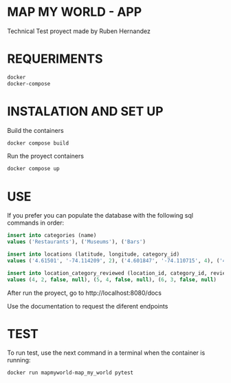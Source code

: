 # MAP MY WORLD - APP

Technical Test proyect made by Ruben Hernandez

# REQUERIMENTS

```bash
docker
docker-compose
```

# INSTALATION AND SET UP

Build the containers

```bash
docker compose build
```

Run the proyect containers

```bash
docker compose up
```

# USE 

If you prefer you can populate the database with the following sql commands in order:

``` sql
insert into categories (name) 
values ('Restaurants'), ('Museums'), ('Bars')
```

``` sql
insert into locations (latitude, longitude, category_id) 
values ('4.61501', '-74.114209', 2), ('4.601847', '-74.110715', 4), ('4.614843', '-74.069306', 3)
```

``` sql
insert into location_category_reviewed (location_id, category_id, reviewed, review_at) 
values (4, 2, false, null), (5, 4, false, null), (6, 3, false, null)
```

After run the proyect, go to http://localhost:8080/docs

Use the documentation to request the diferent endpoints

# TEST

To run test, use the next command in a terminal when the container is running:

```bash
docker run mapmyworld-map_my_world pytest
```